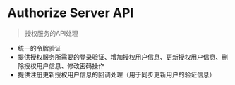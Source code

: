 # Authorize Server API

> 授权服务的API处理

* 统一的令牌验证
* 提供授权服务所需要的登录验证、增加授权用户信息、更新授权用户信息、删除授权用户信息、修改密码操作
* 提供注册更新授权用户信息的回调处理（用于同步更新用户的验证信息）
